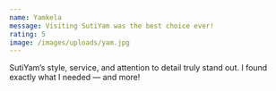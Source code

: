 ```yaml
---
name: Yamkela
message: Visiting SutiYam was the best choice ever!
rating: 5
image: /images/uploads/yam.jpg
---
```

SutiYam’s style, service, and attention to detail truly stand out. I found exactly what I needed — and more!
